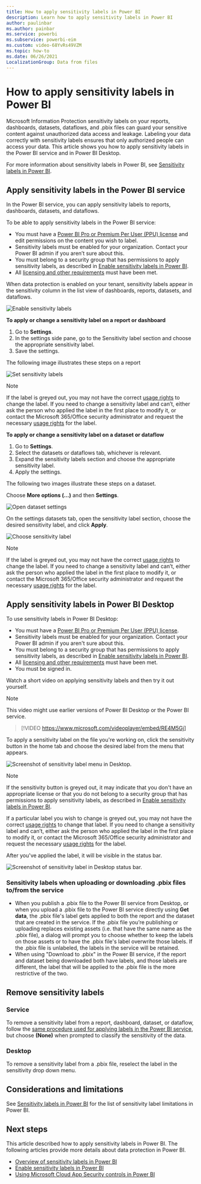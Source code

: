 ```yaml
---
title: How to apply sensitivity labels in Power BI
description: Learn how to apply sensitivity labels in Power BI
author: paulinbar
ms.author: painbar
ms.service: powerbi
ms.subservice: powerbi-eim
ms.custom: video-68YvRs49VZM
ms.topic: how-to
ms.date: 06/26/2021
LocalizationGroup: Data from files
---
```

# How to apply sensitivity labels in Power BI

Microsoft Information Protection sensitivity labels on your reports, dashboards, datasets, dataflows, and .pbix files can guard your sensitive content against unauthorized data access and leakage. Labeling your data correctly with sensitivity labels ensures that only authorized people can access your data. This article shows you how to apply sensitivity labels in the Power BI service and in Power BI Desktop.

For more information about sensitivity labels in Power BI, see [Sensitivity labels in Power BI](service-security-sensitivity-label-overview.md).

## Apply sensitivity labels in the Power BI service

In the Power BI service, you can apply sensitivity labels to reports, dashboards, datasets, and dataflows.

To be able to apply sensitivity labels in the Power BI service:
* You must have a [Power BI Pro or Premium Per User (PPU) license](./service-admin-purchasing-power-bi-pro.md) and edit permissions on the content you wish to label.
* Sensitivity labels must be enabled for your organization. Contact your Power BI admin if you aren’t sure about this.
* You must belong to a security group that has permissions to apply sensitivity labels, as described in [Enable sensitivity labels in Power BI](./service-security-enable-data-sensitivity-labels.md).
* All [licensing and other requirements](./service-security-enable-data-sensitivity-labels.md#licensing-and-requirements) must have been met.

When data protection is enabled on your tenant, sensitivity labels appear in the sensitivity column in the list view of dashboards, reports, datasets, and dataflows.

![Enable sensitivity labels](media/service-security-apply-data-sensitivity-labels/apply-data-sensitivity-labels-01.png)

**To apply or change a sensitivity label on a report or dashboard**

1. Go to **Settings**.
1. In the settings side pane, go to the Sensitivity label section and choose the appropriate sensitivity label.
1. Save the settings.

The following image illustrates these steps on a report

![Set sensitivity labels](media/service-security-apply-data-sensitivity-labels/downstream-inheritance-user-consent-checkbox.png)

>[!NOTE]
>If the label is greyed out, you may not have the correct [usage rights](service-security-sensitivity-label-change-enforcement.md) to change the label. If you need to change a sensitivity label and can’t, either ask the person who applied the label in the first place to modify it, or contact the Microsoft 365/Office security administrator and request the necessary [usage rights](service-security-sensitivity-label-change-enforcement.md) for the label.

**To apply or change a sensitivity label on a dataset or dataflow**

1. Go to **Settings**.
1. Select the datasets or dataflows tab, whichever is relevant.
1. Expand the sensitivity labels section and choose the appropriate sensitivity label.
1. Apply the settings.

The following two images illustrate these steps on a dataset.

Choose **More options (...)** and then **Settings**.

![Open dataset settings](media/service-security-apply-data-sensitivity-labels/apply-data-sensitivity-labels-05.png)

On the settings datasets tab, open the sensitivity label section, choose the desired sensitivity label, and click **Apply**.

![Choose sensitivity label](media/service-security-apply-data-sensitivity-labels/apply-data-sensitivity-labels-06.png)

>[!NOTE]
>If the label is greyed out, you may not have the correct [usage rights](service-security-sensitivity-label-change-enforcement.md) to change the label. If you need to change a sensitivity label and can’t, either ask the person who applied the label in the first place to modify it, or contact the Microsoft 365/Office security administrator and request the necessary [usage rights](service-security-sensitivity-label-change-enforcement.md) for the label.

## Apply sensitivity labels in Power BI Desktop

To use sensitivity labels in Power BI Desktop:
* You must have a [Power BI Pro or Premium Per User (PPU) license](./service-admin-purchasing-power-bi-pro.md).
* Sensitivity labels must be enabled for your organization. Contact your Power BI admin if you aren't sure about this.
* You must belong to a security group that has permissions to apply sensitivity labels, as described in [Enable sensitivity labels in Power BI](./service-security-enable-data-sensitivity-labels.md).
* All [licensing and other requirements](./service-security-enable-data-sensitivity-labels.md#licensing-and-requirements) must have been met.
* You must be signed in.

Watch a short video on applying sensitivity labels and then try it out yourself.

> [!NOTE]  
> This video might use earlier versions of Power BI Desktop or the Power BI service.

> [!VIDEO https://www.microsoft.com/videoplayer/embed/RE4M5Gj]

To apply a sensitivity label on the file you're working on, click the sensitivity button in the home tab and choose the desired label from the menu that appears.

![Screenshot of sensitivity label menu in Desktop.](media/service-security-apply-data-sensitivity-labels/sensitivity-label-menu-desktop.png)

>[!NOTE]
> If the sensitivity button is greyed out, it may indicate that you don't have an appropriate license or that you do not belong to a security group that has permissions to apply sensitivity labels, as described in [Enable sensitivity labels in Power BI](./service-security-enable-data-sensitivity-labels.md).
>
>If a particular label you wish to change is greyed out, you may not have the correct [usage rights](service-security-sensitivity-label-change-enforcement.md) to change that label. If you need to change a sensitivity label and can’t, either ask the person who applied the label in the first place to modify it, or contact the Microsoft 365/Office security administrator and request the necessary [usage rights](service-security-sensitivity-label-change-enforcement.md) for the label.

After you've applied the label, it will be visible in the status bar.

![Screenshot of sensitivity label in Desktop status bar.](media/service-security-apply-data-sensitivity-labels/sensitivity-label-in-desktop-status-bar.png)

### Sensitivity labels when uploading or downloading .pbix files to/from the service
* When you publish a .pbix file to the Power BI service from Desktop, or when you upload a .pbix file to the Power BI service directly using **Get data**, the .pbix file's label gets applied to both the report and the dataset that are created in the service. If the .pbix file you’re publishing or uploading replaces existing assets (i.e. that have the same name as the .pbix file), a dialog will prompt you to choose whether to keep the labels on those assets or to have the .pbix file's label overwrite those labels. If the .pbix file is unlabeled, the labels in the service will be retained.
* When using "Download to .pbix" in the Power BI service, if the report and dataset being downloaded both have labels, and those labels are different, the label that will be applied to the .pbix file is the more restrictive of the two.

## Remove sensitivity labels

### Service
To remove a sensitivity label from a report, dashboard, dataset, or dataflow, follow the [same procedure used for applying labels in the Power BI service](#apply-sensitivity-labels-in-the-power-bi-service), but choose **(None)** when prompted to classify the sensitivity of the data.

### Desktop
To remove a sensitivity label from a .pbix file, reselect the label in the sensitivity drop down menu.

## Considerations and limitations

See [Sensitivity labels in Power BI](service-security-sensitivity-label-overview.md#limitations) for the list of sensitivity label limitations in Power BI.

## Next steps

This article described how to apply sensitivity labels in Power BI. The following articles provide more details about data protection in Power BI. 

* [Overview of sensitivity labels in Power BI](./service-security-sensitivity-label-overview.md)
* [Enable sensitivity labels in Power BI](./service-security-enable-data-sensitivity-labels.md)
* [Using Microsoft Cloud App Security controls in Power BI](./service-security-using-microsoft-cloud-app-security-controls.md)
